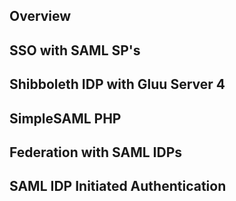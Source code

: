 ## Overview

## SSO with SAML SP's

## Shibboleth IDP with Gluu Server 4

## SimpleSAML PHP

## Federation with SAML IDPs

## SAML IDP Initiated Authentication
